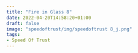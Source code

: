 ```yaml
---
title: "Fire in Glass 8"
date: 2022-04-20T14:58:20+01:00
draft: false
image: "speedoftrust/img/speedoftrust 8_j.png"
tags:
- Speed Of Trust
---
```






